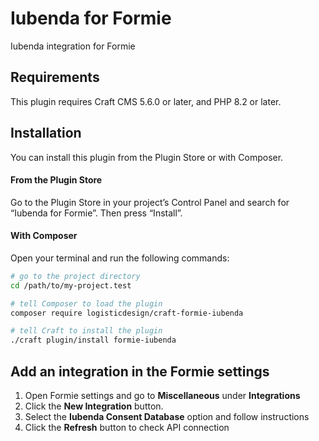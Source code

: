 # Iubenda for Formie

Iubenda integration for Formie

## Requirements

This plugin requires Craft CMS 5.6.0 or later, and PHP 8.2 or later.

## Installation

You can install this plugin from the Plugin Store or with Composer.

#### From the Plugin Store

Go to the Plugin Store in your project’s Control Panel and search for “Iubenda for Formie”. Then press “Install”.

#### With Composer

Open your terminal and run the following commands:

```bash
# go to the project directory
cd /path/to/my-project.test

# tell Composer to load the plugin
composer require logisticdesign/craft-formie-iubenda

# tell Craft to install the plugin
./craft plugin/install formie-iubenda
```

## Add an integration in the Formie settings

1. Open Formie settings and go to **Miscellaneous** under **Integrations**
2. Click the **New Integration** button.
3. Select the **Iubenda Consent Database** option and follow instructions
4. Click the **Refresh** button to check API connection
